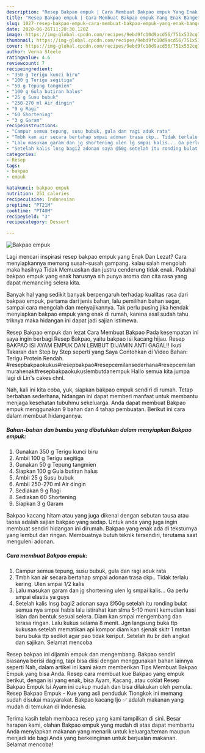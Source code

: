 ```yaml
---
description: "Resep Bakpao empuk | Cara Membuat Bakpao empuk Yang Enak Banget"
title: "Resep Bakpao empuk | Cara Membuat Bakpao empuk Yang Enak Banget"
slug: 1027-resep-bakpao-empuk-cara-membuat-bakpao-empuk-yang-enak-banget
date: 2020-06-26T11:20:30.120Z
image: https://img-global.cpcdn.com/recipes/9ebd9fc10d9acd56/751x532cq70/bakpao-empuk-foto-resep-utama.jpg
thumbnail: https://img-global.cpcdn.com/recipes/9ebd9fc10d9acd56/751x532cq70/bakpao-empuk-foto-resep-utama.jpg
cover: https://img-global.cpcdn.com/recipes/9ebd9fc10d9acd56/751x532cq70/bakpao-empuk-foto-resep-utama.jpg
author: Verna Steele
ratingvalue: 4.6
reviewcount: 7
recipeingredient:
- "350 g Terigu kunci biru"
- "100 g Terigu segitiga"
- "50 g Tepung tangmien"
- "100 g Gula butiran halus"
- "25 g Susu bubuk"
- "250-270 ml Air dingin"
- "9 g Ragi"
- "60 Shortening"
- "3 g Garam"
recipeinstructions:
- "Campur semua tepung, susu bubuk, gula dan ragi aduk rata"
- "Tmbh kan air secara bertahap smpai adonan trasa ckp.. Tidak terlalu kering. Ulen smpai 1/2 kalis"
- "Lalu masukan garam dan jg shortening ulen lg smpai kalis... Ga perlu smpai elastis ya guys"
- "Setelah kalis lnsg bagi2 adonan saya @50g setelah itu ronding bulat semua nya smpai habis lalu istirahat kan slma 5-10 menit kemudian kasi isian dan bentuk sesuai selera. Diam kan smpai mengembang dan terasa ringan. Lalu kukus selama 8 menit. Jgn langsung buka ttp kukusan setelah mematikan api kompor diam kan sjenak skitr 1 mntan baru buka ttp sedikit agar pao tidak keriput. Setelah itu br deh angkat dan sajikan. Selamat mencoba"
categories:
- Resep
tags:
- bakpao
- empuk

katakunci: bakpao empuk 
nutrition: 251 calories
recipecuisine: Indonesian
preptime: "PT21M"
cooktime: "PT40M"
recipeyield: "3"
recipecategory: Dessert

---
```



![Bakpao empuk](https://img-global.cpcdn.com/recipes/9ebd9fc10d9acd56/751x532cq70/bakpao-empuk-foto-resep-utama.jpg)

Lagi mencari inspirasi resep bakpao empuk yang Enak Dan Lezat? Cara menyiapkannya memang susah-susah gampang. kalau salah mengolah maka hasilnya Tidak Memuaskan dan justru cenderung tidak enak. Padahal bakpao empuk yang enak harusnya sih punya aroma dan cita rasa yang dapat memancing selera kita.

Banyak hal yang sedikit banyak berpengaruh terhadap kualitas rasa dari bakpao empuk, pertama dari jenis bahan, lalu pemilihan bahan segar, sampai cara mengolah dan menyajikannya. Tak perlu pusing jika hendak menyiapkan bakpao empuk yang enak di rumah, karena asal sudah tahu triknya maka hidangan ini dapat jadi sajian istimewa.

Resep Bakpao empuk dan lezat Cara Membuat Bakpao Pada kesempatan ini saya ingin berbagi Resep Bakpao, yaitu bakpao isi kacang hijau. Resep BAKPAO ISI AYAM EMPUK DAN LEMBUT DIJAMIN ANTI GAGAL!! Ikuti Takaran dan Step by Step seperti yang Saya Contohkan di Video Bahan: Terigu Protein Rendah. #resepbakpaokukus#resepbakpao#resepcemilansederhana#resepcemilanmurahenak#resepbakpaokukuslembutdanempuk Hallo semua kita jumpa lagi di Lin&#39;s cakes chnl.


Nah, kali ini kita coba, yuk, siapkan bakpao empuk sendiri di rumah. Tetap berbahan sederhana, hidangan ini dapat memberi manfaat untuk membantu menjaga kesehatan tubuhmu sekeluarga. Anda dapat membuat Bakpao empuk menggunakan 9 bahan dan 4 tahap pembuatan. Berikut ini cara dalam membuat hidangannya.

<!--inarticleads1-->

##### Bahan-bahan dan bumbu yang dibutuhkan dalam menyiapkan Bakpao empuk:

1. Gunakan 350 g Terigu kunci biru
1. Ambil 100 g Terigu segitiga
1. Gunakan 50 g Tepung tangmien
1. Siapkan 100 g Gula butiran halus
1. Ambil 25 g Susu bubuk
1. Ambil 250-270 ml Air dingin
1. Sediakan 9 g Ragi
1. Sediakan 60 Shortening
1. Siapkan 3 g Garam


Bakpao kacang hitam atau yang juga dikenal dengan sebutan tausa atau taosa adalah sajian bakpao yang sedap. Untuk anda yang juga ingin membuat sendiri hidangan ini dirumah. Bakpao yang enak ada di teksturnya yang lembut dan ringan. Membuatnya butuh teknik tersendiri, terutama saat menguleni adonan. 

<!--inarticleads2-->

##### Cara membuat Bakpao empuk:

1. Campur semua tepung, susu bubuk, gula dan ragi aduk rata
1. Tmbh kan air secara bertahap smpai adonan trasa ckp.. Tidak terlalu kering. Ulen smpai 1/2 kalis
1. Lalu masukan garam dan jg shortening ulen lg smpai kalis... Ga perlu smpai elastis ya guys
1. Setelah kalis lnsg bagi2 adonan saya @50g setelah itu ronding bulat semua nya smpai habis lalu istirahat kan slma 5-10 menit kemudian kasi isian dan bentuk sesuai selera. Diam kan smpai mengembang dan terasa ringan. Lalu kukus selama 8 menit. Jgn langsung buka ttp kukusan setelah mematikan api kompor diam kan sjenak skitr 1 mntan baru buka ttp sedikit agar pao tidak keriput. Setelah itu br deh angkat dan sajikan. Selamat mencoba


Resep bakpao ini dijamin empuk dan mengembang. Bakpao sendiri biasanya berisi daging, tapi bisa diisi dengan menggunakan bahan lainnya seperti Nah, dalam artikel ini kami akam memberikan Tips Membuat Bakpao Empuk yang bisa Anda. Resep cara membuat kue Bakpao yang empuk berikut, dengan isi yang enak, bisa Ayam, Kacang, atau coklat Resep Bakpao Empuk Isi Ayam ini cukup mudah dan bisa dilakukan oleh pemula. Resep Bakpao Empuk - Kue yang asli penduduk Tiongkok ini memang sudah disukai masyarakat. Bakpao kacang Ijo ✅ adalah makanan yang mudah di temukan di Indonesia. 

Terima kasih telah membaca resep yang kami tampilkan di sini. Besar harapan kami, olahan Bakpao empuk yang mudah di atas dapat membantu Anda menyiapkan makanan yang menarik untuk keluarga/teman maupun menjadi ide bagi Anda yang berkeinginan untuk berjualan makanan. Selamat mencoba!
